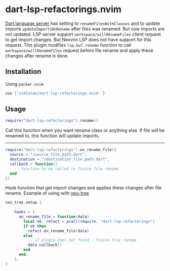 # dart-lsp-refactorings.nvim

[Dart language server](https://github.com/dart-lang/sdk/blob/main/pkg/analysis_server/tool/lsp_spec/README.md) has setting to `renameFilesWithClasses` and to update imports `updateImportsOnRename` after files was renamed. But now imports are not updated. LSP server support `workspace/willRenameFiles` client request to get import changes. But Neovim LSP does not have support for this request. This plugin modifies `lsp.buf.rename` function to call `workspace/willRenameFiles` request before file rename and apply these changes after rename is done.

## Installation

Using `packer.nvim`

```lua
use {'sidlatau/dart-lsp-refactorings.nvim' }
```

## Usage

```lua
require("dart-lsp-refactorings").rename()

```

Call this function when you want rename class or anything else. If file will be renamed to, this function will update imports.

---

```lua
require("dart-lsp-refactorings").on_rename_file({
  source = "/source_file_path.dart",
  destination = "/destination_file_path.dart",
  callback = function()
    -- function to be called to finish file rename
  end
})
```

Hook function that get import changes and applies these changes after file rename.
Example of using with [neo-tree](https://github.com/nvim-neo-tree/neo-tree.nvim)

```lua
neo_tree.setup {
    ...
    hooks = {
      on_rename_file = function(data)
        local ok, refact = pcall(require, "dart-lsp-refactorings")
        if ok then
          refact.on_rename_file(data)
        else
          -- if plugin does not found - finish file rename
          data.callback()
        end
      end,
    },
}
```
